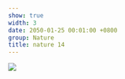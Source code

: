 ```yaml
---
show: true
width: 3
date: 2050-01-25 00:01:00 +0800
group: Nature
title: nature 14
---
```

<div>
<a href="/assets/images/photos/nature/DSC04334.jpg" target="_blank">
    <img data-src="/assets/images/photos/nature/DSC04334.jpg" class="lazy w-100 rounded-xl" src="{{ '/assets/images/empty_300x200.png' | relative_url }}">
</a>
</div>
